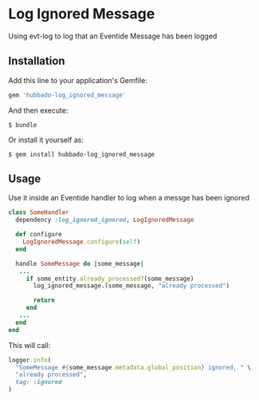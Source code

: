 # Log Ignored Message

Using evt-log to log that an Eventide Message has been logged

## Installation

Add this line to your application's Gemfile:

```ruby
gem 'hubbado-log_ignored_message'
```

And then execute:

    $ bundle

Or install it yourself as:

    $ gem install hubbado-log_ignored_message

## Usage

Use it inside an Eventide handler to log when a messge has been ignored

```ruby
class SomeHandler
  dependency :log_ignored_ignored, LogIgnoredMessage

  def configure
    LogIgnoredMessage.configure(self)
  end

  handle SomeMessage do |some_message|
   ...
     if some_entity.already_processed?(some_message)
       log_ignored_message.(some_message, "already processed")

       return
     end
   ...
  end
end
```

This will call:

```ruby
logger.info(
  "SomeMessage #{some_message.metadata.global_position} ignored, " \
  "already processed",
  tag: :ignored
)
```
